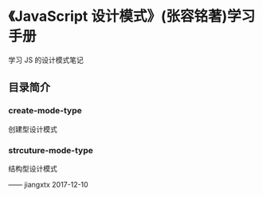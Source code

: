 # 《JavaScript 设计模式》(张容铭著)学习手册
学习 JS 的设计模式笔记

## 目录简介

### create-mode-type
创建型设计模式

### strcuture-mode-type
结构型设计模式


—— jiangxtx 2017-12-10
